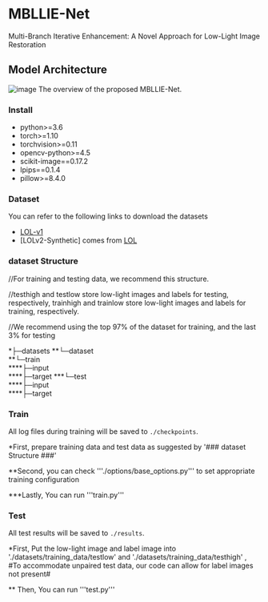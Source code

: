 # MBLLIE-Net
Multi-Branch Iterative Enhancement: A Novel Approach for Low-Light Image Restoration


## Model Architecture
![image](https://github.com/Autumn-1t/MBLLIE-Net/image/Fig.png) 
The overview of the proposed MBLLIE-Net.


### Install ###
- python>=3.6
- torch>=1.10
- torchvision>=0.11
- opencv-python>=4.5
- scikit-image==0.17.2
- lpips==0.1.4
- pillow>=8.4.0

### Dataset ###
You can refer to the following links to download the datasets
- [LOL-v1](https://daooshee.github.io/BMVC2018website/)
- [LOLv2-Synthetic] comes from [LOL](https://daooshee.github.io/BMVC2018website/)


### dataset Structure ###
//For training and testing data, we recommend this structure.    

//testhigh and testlow store low-light images and labels for testing, respectively, trainhigh and trainlow store low-light images and labels for training, respectively.    

//We recommend using the top 97% of the dataset for training, and the last 3% for testing   

*├─datasets 
**└─dataset  
**└─train   
****├─input    
****├─target
***└─test  
****├─input    
****├─target   
    

### Train ###
All log files during training will be saved to `./checkpoints`.

*First, prepare training data and test data as suggested by '### dataset Structure ###'

**Second, you can check '''./options/base_options.py''' to set appropriate training configuration

***Lastly, You can run '''train.py'''


### Test ###
All test results will be saved to `./results`.

*First, Put the low-light image and label image into './datasets/training_data/testlow' and './datasets/training_data/testhigh' ,
#To accommodate unpaired test data, our code can allow for label images not present#

** Then, You can run '''test.py'''



